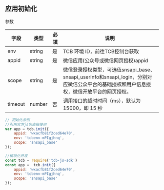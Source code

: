 ## 应用初始化

参数

| 字段 | 类型 | 必填 | 说明|
| --- | --- | --- | --- |
| env | string | 是 | TCB 环境 ID，前往TCB控制台获取|
| appid | string | 是 | 微信应用(公众号或微信网页授权)appid |
| scope | string | 是 | 微信登录授权类型，可选值snsapi_base、snsapi_userinfo和snsapi_login，分别对应微信公众平台的基础授权和用户信息授权，微信开放平台的网页授权。
| timeout | number | 否 | 调用接口的超时时间（ms），默认为 15000，即 15 秒 |

```javascript
// 初始化示例
//引用官方js包直接使用
var app = tcb.init({
    appid: 'wxacfb81f2ced64e70',
    env: 'tcbenv-mPIgjhnq',
    scope: 'snsapi_base'
});

//模块化开发
const tcb = require('tcb-js-sdk')
const app =  tcb.init({
    appid: 'wxacfb81f2ced64e70',
    env: 'tcbenv-mPIgjhnq',
    scope: 'snsapi_base'
});
```